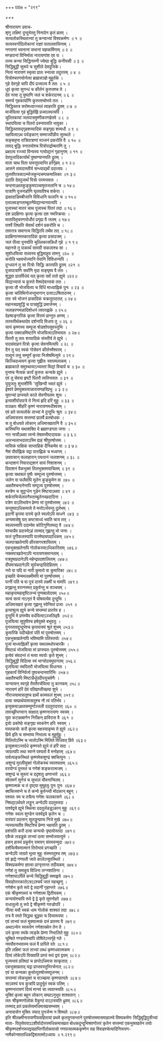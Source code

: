 +++
title = "२९९"

+++
    
श्रीनारायण उवाच-  
शृणु लक्ष्मि! दुन्दुभेस्तु निनादेन कृतं व्रतम् ।  
सत्यलोकस्थिताभ्यां तु कन्याभ्यां विश्वकर्मणः ॥ १ ॥  
सत्यस्वर्गादिलोकानां राज्ञां पातालवासिनाम् ।  
नगराणां भवनानां सभानां यज्ञकर्मिणाम् ॥ २ ॥  
मण्डपानां विनिर्माता नारायणांश एव यः ।  
तस्य कन्या सिद्धिनाम्नी ज्येष्ठा बुद्धिः कनीयसी ॥ ३ ॥  
सिद्धिबुद्धी सुरूपे च सुशीले देवपूजिके।  
नित्यं नारायणं स्मृत्वा प्रातः स्नात्वा तदुत्तरम् ॥ ४ ॥  
पित्रोश्चरणयोर्नत्वा ब्राह्मसञ्ज्ञे मुहूर्तके ।  
गृहे देवगृहे चापि दीपं प्रज्वाल्य वै ततः ॥ ५ ॥  
धूपं कृत्वा सुगन्धं च कीर्तनं कुरुतश्च ते ।  
देवं नत्वा तु पुष्पाणि जलं च शर्करादनम् ॥ ६ ॥  
समर्प्य गृहकार्याणि कुरुतश्चोभये ततः ।  
सिद्धिस्तत्र सरोमध्याज्जलं त्वाहरति द्रुतम् ॥ ७ ॥  
मार्जयित्वा गृहं बुद्धिर्वह्निं प्रज्वालयत्यपि ।  
चुल्लिकायां जलपात्रमुष्णीकरणहेतवे ॥ ८ ॥  
स्थापयित्वा च पितरो प्रस्नापयति भावुका ।  
सिद्धिस्तावद्गृहशय्यादिकं सङ्गृह्य शय्यधौ ॥ ९ ॥  
रक्षयित्वाऽथ पर्यङ्कान् सम्मार्ज्योन्नीय सुस्थले ।  
सङ्क्लृप्य रात्रिपात्राणां मञ्जनं प्रकरोति वै ॥ १० ॥  
तावद् बुद्धिः स्नातयोश्च पित्रोरार्द्राम्बराणि तु ।  
प्रक्षाल्य रज्ज्वां विन्यस्य गत्वोद्यानं गृहानुगम् ॥ ११ ॥  
देवपूजादिकार्यार्थं पुष्पाण्यानयति द्रुतम् ।  
माता चाथ पिता यावत्तूपयान्ति हरेर्गृहम् ॥ १ २॥  
आसने तावदास्तीर्य सन्ध्याद्यर्थे ददात्यपः ।  
तुलसीपत्रकाऽम्भोजकुन्दचम्पकमालिकाः ॥१ ३॥  
ददाति देवपूजार्थं पित्रोः परमभावतः ।  
चन्दनाऽक्षतकुङ्कुमपञ्चामृतजलानि च ॥ १४॥  
पात्राणि पूजनार्हाणि घृतवतीश्च शर्कराः ।  
द्राक्षादाडिमबीजानि विविधानि फलानि च ॥ १५॥  
एलालवङ्गताम्बूलनैवेद्यान्यानयत्यपि ।  
पूजास्थां मातरं चाथ पूजास्थं पितरं तदा ॥ १६॥  
दश प्रदक्षिणाः कृत्वा कृत्वा दश नमस्क्रियाः ।  
मातापितृचरणयोर्धौतं प्रगृह्य वै जलम् ॥ १७॥  
पार्श्वे तिष्ठति सेवार्थं दर्शनं प्रकरोति च ।  
तावत्तत्र समागत्य सिद्धिरपि तथैव तत् ॥ १८॥  
प्रदक्षिणानमस्कारादिकं कृत्वा प्रसादजम् ।  
जलं पीत्वा पुनर्याति चुल्लिकासन्निधौ गृहे ॥ १ ९॥  
महानसे तु पाकार्थं सामग्री सकलाश्च सा ।  
सुशोधयित्वा सन्न्यस्य बुद्धिमाहूय तामनु ॥२० ॥  
करोति भक्ष्यभोज्यानि पेयानि विविधान्यपि ।  
दुग्धपानं तु सा पित्रोः सिद्धिः कारयति द्रुतम् ॥२१ ॥  
पूजापात्राणि सर्वाणि मृदा सङ्घृष्य वै ततः ।  
शुद्ध्वा प्रातर्विधेयं यत् कृत्वा सर्वं ततो ह्युभे ॥२२॥  
विद्याभ्यासं च कुरुते वैश्वदेवान्तकं ततः ।  
कृत्वा तौ भोजयित्वा च विधिं माध्याह्निकं पुनः ॥ २३ ॥  
कृत्वा चातिथिगोजन्तुभागान् दत्वाऽऽश्रितादनम् ।  
ततः स्वे भोजनं प्रासादिकं चक्रतुरादरात् ॥ २४॥  
महानसप्रशुद्धिं च पात्रशुद्धिं प्रमार्जनम् ।  
जलाहरणमन्नादिशोधनं त्वपराह्णके ॥ २५॥  
देहश्राङ्गारिकं कृत्वा विरामं प्राप्नुतः क्षणम् ।  
ततस्तीर्थकथादेव दर्शनादि विधाय तु ॥ २६ ॥  
सायं कृष्णस्य सम्पूजा षोडशोपसुवस्तुभिः ।  
कृत्वा पक्वान्नमिष्टानि भोजयित्वाऽतिभावतः ॥ २७॥  
पितरौ तु ततः शय्यादिकं संस्तीर्य ते ह्युभे ।  
पादसंवाहनं पित्रोः कृत्वा सेवनमित्यपि ॥ २८ ॥  
दैनं तु यत् स्वकं गोसेवनं कीर्तनमैश्वरम् ।  
यन्न्यूनं तत्तु सम्पूर्णं कृत्वा निःशेषमित्युभे ॥ २९॥  
किञ्चिदध्ययनं कृत्वा गृह्णीतः स्वापमल्पकम् ।  
ब्राह्मकाले समुस्थायाऽभ्यस्तां विद्यां विचार्य च ॥ ३० ॥  
पुनश्च नैत्यकं कार्यं कुरुतः कन्यके ह्युभे ।  
एवं तु सेवया हृष्टौ पितरौ त्वतिभावतः ॥ ३१ ॥  
युयुजतुः शुभाशीर्भिः 'सुखिन्यौ भवतं ह्युभे ।  
ईश्वरे प्रेमयुक्तत्वान्नारायणहरिप्रभुः ॥ ३ २॥  
युवाभ्यां प्राप्स्यते काले सेवनीयतमः शुभः ।  
इत्याशीर्वादपात्रे ते नित्यं हृदि हरिं मुहुः ॥ ३३ ॥  
वाञ्छतः श्रीहरिं कृष्णं नारायणमधीश्वरम् ।  
एवं व्रते सत्यलोके ताभ्यां मे दुन्दुभिः श्रुतः ॥ ३४॥  
अधिमासस्य सप्तम्यां प्रातर्वै व्रतबोधकः ।  
स तु बोधयते लोकान् अधिमासव्रतानि वै ॥ ३५॥  
करिष्यन्ति यथाशक्ति ये ब्रह्माण्डगता जनाः ।  
नरा नार्योऽथवा त्वन्ये तेषामभीष्टदायकः ॥ ३ ६॥  
अलभ्यलाभदाताऽस्मि ह्यहं श्रीपुरुषोत्तमः ।  
मासिकं पाक्षिकं साप्ताहिकं दैनिकमेव वा ॥ ३ ७॥  
नैशं पौर्वाह्णिकं यद्वा पाराह्णिकं च मध्यगम् ।  
उपवासान् फलाहारान् पयःपानं जलाशनम् ॥ ३८ ॥  
कन्दाशनं निवाराद्यशनं सायं निशाशनम् ।  
दिवाशनं वैकभुक्तं तिलभुक्तमयाचितम् ॥ ३९ ॥  
कृत्वा यथाबलं पुष्पैः सम्पूज्य पुरुषोत्तमम् ।  
जलेन वा फलैर्वापि मूलेन कुङ्कुमेन वा ॥४० ॥  
अक्षतैश्चन्दनेनापि सम्पूज्य पुरुषोत्तमम् ।  
वस्त्रेण च सुदुग्धेन गूडेन मिष्टयाऽथवा ॥ ४१ ॥  
शर्कराभिर्जलपानैस्ताम्बूलेनच्छदादिना ।  
पत्रेण वाऽतिभावेन प्रेम्णा मां पुरुषोत्तमम् ॥४२ ॥  
सन्तुष्याऽधिकमासे ते मत्तोऽर्जयन्तु दुर्लभम् ।  
इदानीं कृपया दास्ये कृते स्वल्पेऽपि साधने ॥४३ ॥  
अन्यमासेषु यत् कष्टसाध्यं भवति चात्र तत् ।  
स्वल्पस्यापि ददाम्येव कोटिगुणितमद्य वै ॥४४॥  
पश्चान्नैव प्रदास्येऽहं तस्माद् गृह्णन्तु भो जनाः ।  
फलं पूगीफलस्यापि पारमेष्ठ्यपदाधिकम् ॥४५॥  
जलपात्रव्रतेनापि क्षीरसागरशायिताम् ।  
एकभुक्तव्रतेनापि गोलोकस्याऽधिकारिताम् ॥४६॥  
नक्तमात्रव्रतेनाऽपि नारायणसमानताम् ।  
पत्रपुष्पप्रदानेऽपि महेन्द्रपदशालिताम् ॥४७॥  
दीपमात्रप्रदानेऽपि सूर्यचन्द्रादिदेहिताम् ।  
नरो वा यदि वा नारी कुमारो वा कुमारिका ॥४८॥  
इच्छति चेन्ममलक्ष्मीमपि मां पुरुषोत्तमम् ।  
पत्नीं पतिं च वा पुत्रं दास्ये लक्ष्मीं च मामपि ॥४९॥  
प्रगृह्णन्तु वरानस्मत् प्रकुर्वन्तु च सञ्चयम् ।  
महाकृपामहावृष्टिलभ्यं पुण्यबलोदयम् ॥५०॥  
सत्यं सत्यं नाऽनृतं वै घोषयत्येव दुन्दुभिः ।  
अधिमासव्रतं कृत्वा गृह्णन्तु स्वेप्सितं प्रजाः ॥५१ ॥  
इत्याश्रुत्य ह्युभे कन्ये सप्तम्यां प्रातरेव ह ।  
दुन्दुभिं मे प्रणम्यैव वर्धयित्वाऽञ्जलिद्रवैः ॥५२॥  
पूजयित्वा सुपुष्पैश्च हर्षयुक्ते बभूवतुः ।  
पुनस्तावद्दुन्दुभेश्च कृपावाक्यं श्रुतं शुभम् ॥५३॥  
कुमारिके यदीच्छेतां पतिं मां पुरुषोत्तमम् ।  
एकभुक्तव्रतेनापि भविष्यामि पतिस्तयोः ॥५४॥  
पूजां माध्याह्निकीं कृत्वा यथालब्धोपचारकैः ।  
मिष्टान्नं भोजयित्वा मां प्राप्स्यतः पुरुषोत्तमम् ॥५५॥  
इत्येवं संवदन्तं तं मत्वा स्वयोः कृते शुभम् ।  
सिद्धिबुद्धी विदित्वा स्वं भाग्योदयमुपागतम् ॥५६॥  
पूजयित्वा स्वपितरौ भोजयित्वा विधानतः ।  
गृहकार्यं विनिर्वर्त्य पुष्पचन्दनवारिभिः ॥५७॥  
अक्षतैश्चापि मिष्टान्नैर्धूपदीपसुचर्वणैः ।  
यान्यासन् स्वगृहे तैस्तैरर्चयित्वा तु कानकम् ॥५८॥  
नारायणं हरिं देवं पतिप्राप्तीच्छया शुभे ।  
नीराजयामासतुश्च ह्यर्थे कामफलं शुभम् ॥५९॥  
दत्वा सम्प्रार्थयामासतुश्च नौ त्वं पतिर्भव ।  
इत्युक्त्वाऽक्षतसम्पूर्णाञ्जली ददतुरादरात् ॥६० ॥  
तावच्छ्रीभगवान् साक्षात् कृष्णनारायणः स्वयम् ।  
युवा कटाक्षबाणेन निरीक्षन् प्राविरास वै ॥६१ ॥  
द्वयोः प्रकोष्ठे सङ्गृह्य स्वकरेण हरिः स्वयम् ।  
मस्तकयोः करौ कृत्वा वक्षस्याकृष्य ते ह्युभे ॥६२॥  
प्रिये इति च सम्भाष्य निभाल्य च मुहुर्मुहुः ।  
मिलितोऽस्मि च जातोऽस्मि मिलिते विधिवत् प्रिये ॥६३॥  
इत्युक्त्वाऽन्तर्दधे कृष्णस्ते ह्युभे तं हरिं सदा ।  
जाग्रत्यपि तथा स्वप्ने पश्यतो वै मनोहरम् ॥६४॥  
पार्वत्यङ्कस्थितं कृष्णमेकशुण्ढं क्वचित्पुनः ।  
अशुण्ढं मुरलीयुक्तं गोलोकस्थं व्यपश्यताम् ॥६५॥  
वरयोग्यं पुनस्तं च गणेशं शङ्करात्मजम् ।  
सशुण्ढं च सुरूपं च ददृशतुः क्षणान्तरे ॥६६॥  
श्वेतवर्णं सुनेत्रं च सुभालं यौवनान्वितम् ।  
कृष्णात्मकं च तं दृष्ट्वा मुमूहतुः पुनः पुनः ॥६७॥  
क्वचित्स्वप्ने च ते कन्ये कुर्वन्त्यौ मोदकान् बहून् ।  
पश्यतः स्म च तत्रैत्य गणेशः फलकासने ॥६८॥  
निषद्याऽर्थयते लड्डून् अन्येऽपि ददतुस्तदा ।  
पार्श्वद्वये ह्युभे स्थित्वा ददतुर्लडडूऽकान् मुहुः ॥६९॥  
गणेशः स्वल्प शुण्डेन पार्श्वद्वये कृतेन च ।  
वारंवारं प्रदत्तान् सुलड्डून्प्राप्य निजे मुखे ॥७०॥  
न्यस्यत्यतीव मिष्टाँश्च प्रेम्णा भक्षयति द्रुतम् ।  
प्रशंसति करौ दत्वा कन्ययोः पृष्ठयोस्तदा ॥७१॥  
एकैकं लडडुकं ताभ्यां दत्वा सम्भोजयत्युभे ।  
हसन् हास्यं प्रकुर्वन् रामयन् संरमयन्मुदा ॥७२॥  
दर्शयित्वैवमात्मानं तिरोभावं प्रगच्छति ।  
कन्येऽपि जाग्रते भूत्वा मुहुः संस्मरतुश्च तम् ॥७३॥  
एवं हृद्ये गणपतौ जाते कालेऽप्युपस्थिते ।  
विश्वप्रकर्मणा ज्ञात्वा प्राग्वृत्तान्त तदीयकम् ॥७४॥  
गणेशं तु समाहूय विधिना लग्नशालिना ।  
गणेशायाऽर्पिते कन्ये सिद्धिबुद्धी समाह्वये ॥७५॥  
विवाहोत्तरकालेऽत्रऽऽश्चर्यं जातं महच्छृणु ।  
गणेशेन कृते रूपे द्वे तदानीं गृहान्तरे ॥७६॥  
एकं श्रीकृष्णरूपं च गणेशात्म द्वितीयकम् ।  
कन्ययोश्चापि रूपे द्वे द्वे कृते सुमनोहरे ॥७७॥  
राधातुल्ये तु रूपे द्वे श्रीकृष्णो गरुडोपरि ।  
नीत्वा ययौ स्वकं धाम गोलोकं शाश्वतं तदा ॥७८॥  
तत्र वै रमते सिद्ध्या बुद्ध्या च दिव्यरूपया ।  
एवं ताभ्यां फलं मुक्यात्मकं दत्तं व्रतस्य वै ॥७९॥  
अथाऽन्येन स्वरूपेण गणेशाख्येन तेन ते ।  
उभे कृत्वा स्वके त्वङ्के प्रेम्णा निभालिते मुहुः ॥८०॥  
चुम्बिते गण्डयोश्चापि तोषितेऽन्तर्गृहे गते ।  
नवयौवनभावस्य फलं वै प्रापिते रतेः ॥८१॥  
इति लक्ष्मि! फलं ताभ्यां लब्धं कृष्णधवात्मकम ।  
दिव्यं लोकेऽपि विख्यातिं प्राप्तं रूपं द्वयं द्वयम् ॥८२॥  
पूज्यभावं प्रतिष्ठां च प्राप्तेऽधिमास सत्कृतात् ।  
एकभुक्तव्रताद् यद्वा प्राप्तवस्तुभिरर्चनात् ॥८२॥  
एवं या कन्यका कुर्यात्पुरुषोत्तमपूजनम् ।  
सप्तम्यां त्वेकभुक्तं च वाञ्च्छया कृष्णसत्पतेः ॥८४॥  
साऽवश्यं यत्र कुत्रापि प्रादुर्भूतं स्वकं पतिम् ।  
कृष्णनारायणं दिव्यं मानवं सा त्ववाप्स्यति ॥८५॥  
भुक्तिं कृत्वा बहून लोकान् सम्प्राऽनुभूय शाश्वतान् ।  
ततः श्रीकृष्णगोलोकं वैकुण्ठं वाऽऽप्स्यति ध्रुवम् ॥८६॥  
तस्माद् व्रतं प्रकर्तव्यमधिमासप्रसम्भवम् ।  
अनायासेन मुक्तिः स्यात् पुनर्जन्म न शिष्यते ॥८७॥  
इति श्रीलक्ष्मीनारायणीयसहितायां प्रथमे कृतयुगसन्ताने पुरुषोत्तममासमाहात्म्ये विश्वकर्मणः सिद्धिबुद्धिपुत्रीभ्यां माता- पितृसेवयाऽऽशीर्वादोत्तरमधिकमासव्रत बोधकदुन्दुभिश्रवणोत्तरं कृतेन सप्तम्यां एकभुक्तव्रतेन तयोः श्रीकृष्णदर्शनरूपद्वयप्राप्तिर्गोलोकवासो गणपत्यात्मककृष्णेन सह विवाहश्चेत्यादिनिरूपण-नामैकोनशताधिकद्विशततमोऽध्यायः ॥ १.२९९॥  
    
